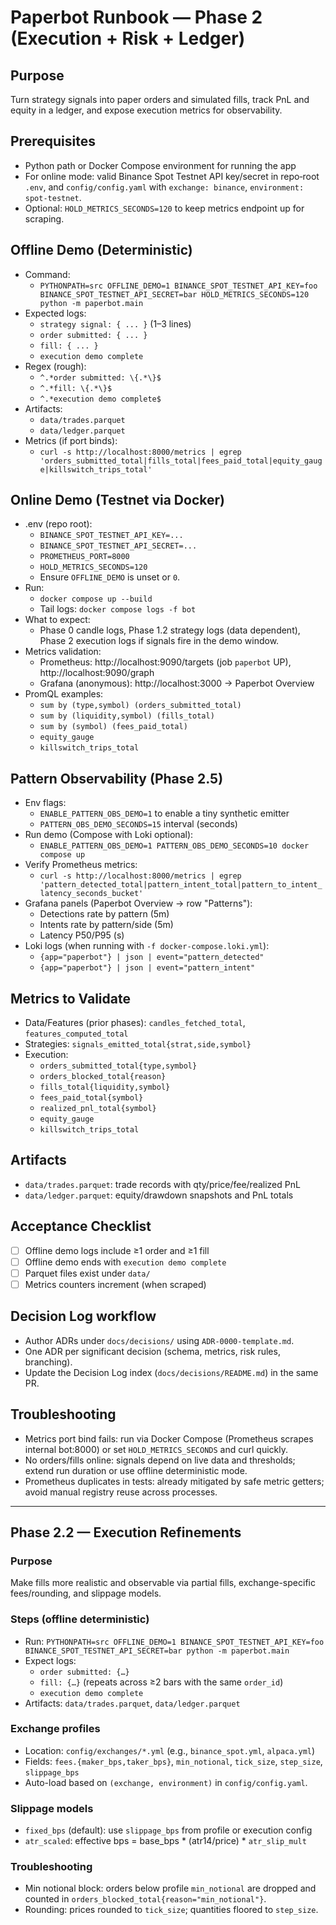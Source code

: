 # Paperbot Runbook — Phase 2 (Execution + Risk + Ledger)

## Purpose
Turn strategy signals into paper orders and simulated fills, track PnL and equity in a ledger, and expose execution metrics for observability.

## Prerequisites
- Python path or Docker Compose environment for running the app
- For online mode: valid Binance Spot Testnet API key/secret in repo‑root `.env`, and `config/config.yaml` with `exchange: binance`, `environment: spot-testnet`.
- Optional: `HOLD_METRICS_SECONDS=120` to keep metrics endpoint up for scraping.

## Offline Demo (Deterministic)
- Command:
  - `PYTHONPATH=src OFFLINE_DEMO=1 BINANCE_SPOT_TESTNET_API_KEY=foo BINANCE_SPOT_TESTNET_API_SECRET=bar HOLD_METRICS_SECONDS=120 python -m paperbot.main`
- Expected logs:
  - `strategy signal: { ... }` (1–3 lines)
  - `order submitted: { ... }`
  - `fill: { ... }`
  - `execution demo complete`
- Regex (rough):
  - `^.*order submitted: \{.*\}$`
  - `^.*fill: \{.*\}$`
  - `^.*execution demo complete$`
- Artifacts:
  - `data/trades.parquet`
  - `data/ledger.parquet`
- Metrics (if port binds):
  - `curl -s http://localhost:8000/metrics | egrep 'orders_submitted_total|fills_total|fees_paid_total|equity_gauge|killswitch_trips_total'`

## Online Demo (Testnet via Docker)
- .env (repo root):
  - `BINANCE_SPOT_TESTNET_API_KEY=...`
  - `BINANCE_SPOT_TESTNET_API_SECRET=...`
  - `PROMETHEUS_PORT=8000`
  - `HOLD_METRICS_SECONDS=120`
  - Ensure `OFFLINE_DEMO` is unset or `0`.
- Run:
  - `docker compose up --build`
  - Tail logs: `docker compose logs -f bot`
- What to expect:
  - Phase 0 candle logs, Phase 1.2 strategy logs (data dependent), Phase 2 execution logs if signals fire in the demo window.
- Metrics validation:
  - Prometheus: http://localhost:9090/targets (job `paperbot` UP), http://localhost:9090/graph
  - Grafana (anonymous): http://localhost:3000 → Paperbot Overview
- PromQL examples:
    - `sum by (type,symbol) (orders_submitted_total)`
    - `sum by (liquidity,symbol) (fills_total)`
    - `sum by (symbol) (fees_paid_total)`
    - `equity_gauge`
    - `killswitch_trips_total`

## Pattern Observability (Phase 2.5)
- Env flags:
  - `ENABLE_PATTERN_OBS_DEMO=1` to enable a tiny synthetic emitter
  - `PATTERN_OBS_DEMO_SECONDS=15` interval (seconds)
- Run demo (Compose with Loki optional):
  - `ENABLE_PATTERN_OBS_DEMO=1 PATTERN_OBS_DEMO_SECONDS=10 docker compose up`
- Verify Prometheus metrics:
  - `curl -s http://localhost:8000/metrics | egrep 'pattern_detected_total|pattern_intent_total|pattern_to_intent_latency_seconds_bucket'`
- Grafana panels (Paperbot Overview → row "Patterns"):
  - Detections rate by pattern (5m)
  - Intents rate by pattern/side (5m)
  - Latency P50/P95 (s)
- Loki logs (when running with `-f docker-compose.loki.yml`):
  - `{app="paperbot"} | json | event="pattern_detected"`
  - `{app="paperbot"} | json | event="pattern_intent"`


## Metrics to Validate
- Data/Features (prior phases): `candles_fetched_total`, `features_computed_total`
- Strategies: `signals_emitted_total{strat,side,symbol}`
- Execution:
  - `orders_submitted_total{type,symbol}`
  - `orders_blocked_total{reason}`
  - `fills_total{liquidity,symbol}`
  - `fees_paid_total{symbol}`
  - `realized_pnl_total{symbol}`
  - `equity_gauge`
  - `killswitch_trips_total`

## Artifacts
- `data/trades.parquet`: trade records with qty/price/fee/realized PnL
- `data/ledger.parquet`: equity/drawdown snapshots and PnL totals

## Acceptance Checklist
- [ ] Offline demo logs include ≥1 order and ≥1 fill
- [ ] Offline demo ends with `execution demo complete`
- [ ] Parquet files exist under `data/`
- [ ] Metrics counters increment (when scraped)

## Decision Log workflow
- Author ADRs under `docs/decisions/` using `ADR-0000-template.md`.
- One ADR per significant decision (schema, metrics, risk rules, branching).
- Update the Decision Log index (`docs/decisions/README.md`) in the same PR.

## Troubleshooting
- Metrics port bind fails: run via Docker Compose (Prometheus scrapes internal bot:8000) or set `HOLD_METRICS_SECONDS` and curl quickly.
- No orders/fills online: signals depend on live data and thresholds; extend run duration or use offline deterministic mode.
- Prometheus duplicates in tests: already mitigated by safe metric getters; avoid manual registry reuse across processes.


---

## Phase 2.2 — Execution Refinements

### Purpose
Make fills more realistic and observable via partial fills, exchange-specific fees/rounding, and slippage models.

### Steps (offline deterministic)
- Run: `PYTHONPATH=src OFFLINE_DEMO=1 BINANCE_SPOT_TESTNET_API_KEY=foo BINANCE_SPOT_TESTNET_API_SECRET=bar python -m paperbot.main`
- Expect logs:
  - `order submitted: {…}`
  - `fill: {…}` (repeats across ≥2 bars with the same `order_id`)
  - `execution demo complete`
- Artifacts: `data/trades.parquet`, `data/ledger.parquet`

### Exchange profiles
- Location: `config/exchanges/*.yml` (e.g., `binance_spot.yml`, `alpaca.yml`)
- Fields: `fees.{maker_bps,taker_bps}`, `min_notional`, `tick_size`, `step_size`, `slippage_bps`
- Auto-load based on `(exchange, environment)` in `config/config.yaml`.

### Slippage models
- `fixed_bps` (default): use `slippage_bps` from profile or execution config
- `atr_scaled`: effective bps = base_bps * (atr14/price) * `atr_slip_mult`

### Troubleshooting
- Min notional block: orders below profile `min_notional` are dropped and counted in `orders_blocked_total{reason="min_notional"}`.
- Rounding: prices rounded to `tick_size`; quantities floored to `step_size`.

